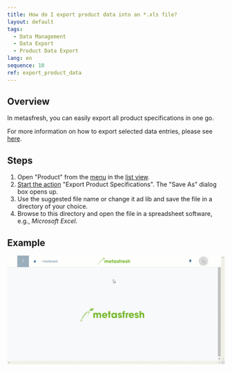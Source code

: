 ```yaml
---
title: How do I export product data into an *.xls file?
layout: default
tags:
  - Data Management
  - Data Export
  - Product Data Export
lang: en
sequence: 10
ref: export_product_data
---
```


## Overview
In metasfresh, you can easily export all product specifications in one go.

For more information on how to export selected data entries, please see [here](Data_export_metasfresh).

## Steps
1. Open "Product" from the [menu](Menu) in the [list view](ViewModes#list-view).
1. [Start the action](StartAction#actions-menu) "Export Product Specifications". The "Save As" dialog box opens up.
1. Use the suggested file name or change it ad lib and save the file in a directory of your choice.
1. Browse to this directory and open the file in a spreadsheet software, e.g., *Microsoft Excel*.

## Example
<kbd><img src="assets/Export_product_data.gif" alt="GIF: How to export product data into an \*.xls file"></kbd>
